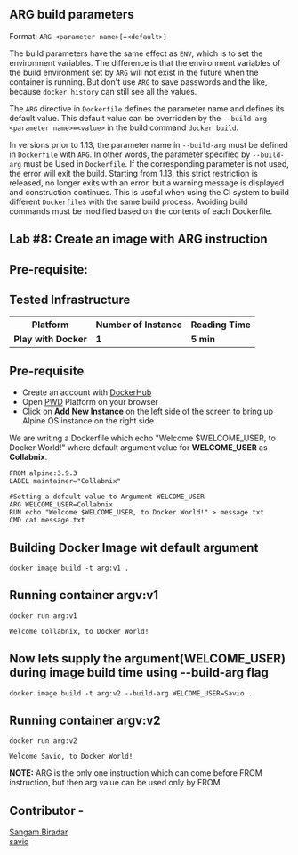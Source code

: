 ## ARG build parameters

Format: `ARG <parameter name>[=<default>]`

The build parameters have the same effect as `ENV`, which is to set the environment variables. The difference is that the environment variables of the build environment set by `ARG` will not exist in the future when the container is running. But don't use `ARG` to save passwords and the like, because `docker history` can still see all the values.

The `ARG` directive in `Dockerfile` defines the parameter name and defines its default value. This default value can be overridden by the `--build-arg <parameter name>=<value>` in the build command `docker build`.

In versions prior to 1.13, the parameter name in `--build-arg` must be defined in `Dockerfile` with `ARG`. In other words, the parameter specified by `--build-arg` must be Used in `Dockerfile`. If the corresponding parameter is not used, the error will exit the build. Starting from 1.13, this strict restriction is released, no longer exits with an error, but a warning message is displayed and construction continues. This is useful when using the CI system to build different `Dockerfile`s with the same build process. Avoiding build commands must be modified based on the contents of each Dockerfile.


## Lab #8: Create an image with ARG instruction

## Pre-requisite:

## Tested Infrastructure

<table class="tg">
  <tr>
    <th class="tg-yw4l"><b>Platform</b></th>
    <th class="tg-yw4l"><b>Number of Instance</b></th>
    <th class="tg-yw4l"><b>Reading Time</b></th>
    
  </tr>
  <tr>
    <td class="tg-yw4l"><b> Play with Docker</b></td>
    <td class="tg-yw4l"><b>1</b></td>
    <td class="tg-yw4l"><b>5 min</b></td>
    
  </tr>
  
</table>

## Pre-requisite

- Create an account with [DockerHub](https://hub.docker.com)
- Open [PWD](https://labs.play-with-docker.com/) Platform on your browser 
- Click on **Add New Instance** on the left side of the screen to bring up Alpine OS instance on the right side

We are writing a Dockerfile which echo "Welcome $WELCOME_USER, to Docker World!" where default argument value for <b>WELCOME_USER</b> as <b>Collabnix</b>.
```
FROM alpine:3.9.3
LABEL maintainer="Collabnix"

#Setting a default value to Argument WELCOME_USER
ARG WELCOME_USER=Collabnix
RUN echo "Welcome $WELCOME_USER, to Docker World!" > message.txt
CMD cat message.txt
```
## Building Docker Image wit default argument
```
docker image build -t arg:v1 .
```
## Running container argv:v1
```
docker run arg:v1

Welcome Collabnix, to Docker World!
```

## Now lets supply the argument(WELCOME_USER) during image build time using <b>--build-arg</b> flag 
```
docker image build -t arg:v2 --build-arg WELCOME_USER=Savio .
```
## Running container argv:v2
```
docker run arg:v2

Welcome Savio, to Docker World!
```
<b>NOTE:</b> ARG is the only one instruction which can come before FROM instruction, but then arg value can be used only by FROM.

## Contributor -
[Sangam Biradar](https://www.linkedin.com/in/sangambiradar14/)<br>
[savio](https://www.linkedin.com/in/saviovettoor)
